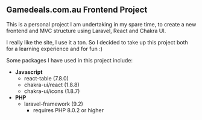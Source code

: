 ## Gamedeals.com.au Frontend Project

This is a personal project I am undertaking in my spare time, to create a new frontend and MVC structure using Laravel, React and Chakra UI.

I really like the site, I use it a ton. So I decided to take up this project both for a learning experience and for fun :)

Some packages I have used in this project include:

- **Javascript**
  - react-table (7.8.0)
  - chakra-ui/react (1.8.8)
  - chakra-ui/icons (1.8.7)
- **PHP**
  - laravel-framework (9.2)
    - requires PHP 8.0.2 or higher